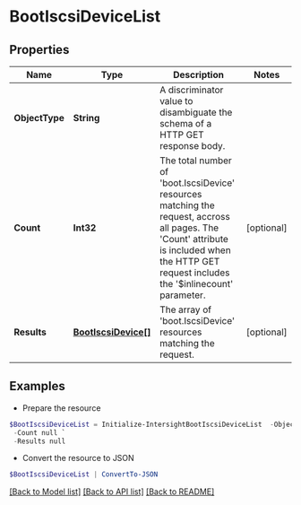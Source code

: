# BootIscsiDeviceList
## Properties

Name | Type | Description | Notes
------------ | ------------- | ------------- | -------------
**ObjectType** | **String** | A discriminator value to disambiguate the schema of a HTTP GET response body. | 
**Count** | **Int32** | The total number of &#39;boot.IscsiDevice&#39; resources matching the request, accross all pages. The &#39;Count&#39; attribute is included when the HTTP GET request includes the &#39;$inlinecount&#39; parameter. | [optional] 
**Results** | [**BootIscsiDevice[]**](BootIscsiDevice.md) | The array of &#39;boot.IscsiDevice&#39; resources matching the request. | [optional] 

## Examples

- Prepare the resource
```powershell
$BootIscsiDeviceList = Initialize-IntersightBootIscsiDeviceList  -ObjectType null `
 -Count null `
 -Results null
```

- Convert the resource to JSON
```powershell
$BootIscsiDeviceList | ConvertTo-JSON
```

[[Back to Model list]](../README.md#documentation-for-models) [[Back to API list]](../README.md#documentation-for-api-endpoints) [[Back to README]](../README.md)


